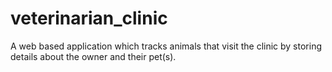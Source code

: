 # veterinarian_clinic
A web based application which tracks animals that visit the clinic by storing details about the owner and their pet(s).
